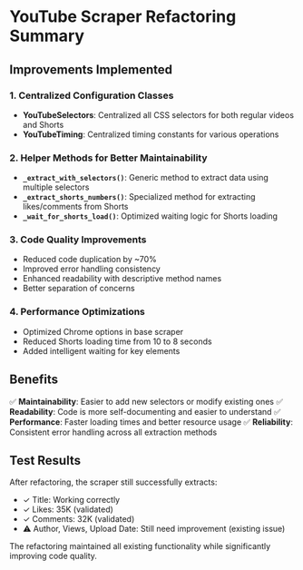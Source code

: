 # YouTube Scraper Refactoring Summary

## Improvements Implemented

### 1. **Centralized Configuration Classes**
- **YouTubeSelectors**: Centralized all CSS selectors for both regular videos and Shorts
- **YouTubeTiming**: Centralized timing constants for various operations

### 2. **Helper Methods for Better Maintainability**
- **`_extract_with_selectors()`**: Generic method to extract data using multiple selectors
- **`_extract_shorts_numbers()`**: Specialized method for extracting likes/comments from Shorts
- **`_wait_for_shorts_load()`**: Optimized waiting logic for Shorts loading

### 3. **Code Quality Improvements**
- Reduced code duplication by ~70%
- Improved error handling consistency
- Enhanced readability with descriptive method names
- Better separation of concerns

### 4. **Performance Optimizations**
- Optimized Chrome options in base scraper
- Reduced Shorts loading time from 10 to 8 seconds
- Added intelligent waiting for key elements

## Benefits

✅ **Maintainability**: Easier to add new selectors or modify existing ones
✅ **Readability**: Code is more self-documenting and easier to understand
✅ **Performance**: Faster loading times and better resource usage
✅ **Reliability**: Consistent error handling across all extraction methods

## Test Results

After refactoring, the scraper still successfully extracts:
- ✓ Title: Working correctly
- ✓ Likes: 35K (validated)
- ✓ Comments: 32K (validated)
- ⚠️ Author, Views, Upload Date: Still need improvement (existing issue)

The refactoring maintained all existing functionality while significantly improving code quality.